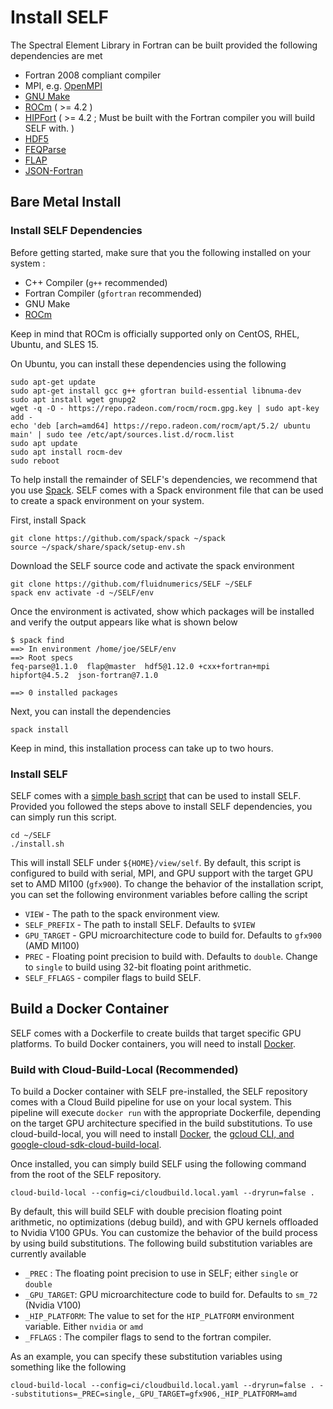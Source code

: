 # Install SELF
The Spectral Element Library in Fortran can be built provided the following dependencies are met

* Fortran 2008 compliant compiler
* MPI, e.g. [OpenMPI](https://www.open-mpi.org/)
* [GNU Make](https://www.gnu.org/software/make/)
* [ROCm](https://rocmdocs.amd.com/en/latest/Installation_Guide/Installation-Guide.html) ( >= 4.2 )
* [HIPFort](https://github.com/ROCmSoftwarePlatform/hipfort) ( >= 4.2 ; Must be built with the Fortran compiler you will build SELF with. )
* [HDF5](https://www.hdfgroup.org/solutions/hdf5/)
* [FEQParse](https://github.com/FluidNumerics/feq-parse)
* [FLAP](https://github.com/szaghi/FLAP)
* [JSON-Fortran](https://github.com/jacobwilliams/json-fortran)


## Bare Metal Install

### Install SELF Dependencies
Before getting started, make sure that you the following installed on your system : 

* C++ Compiler (`g++` recommended)
* Fortran Compiler (`gfortran` recommended)
* GNU Make
* [ROCm](https://rocmdocs.amd.com/en/latest/Installation_Guide/Installation-Guide.html)

Keep in mind that ROCm is officially supported only on CentOS, RHEL, Ubuntu, and SLES 15.

On Ubuntu, you can install these dependencies using the following

```
sudo apt-get update
sudo apt-get install gcc g++ gfortran build-essential libnuma-dev
sudo apt install wget gnupg2
wget -q -O - https://repo.radeon.com/rocm/rocm.gpg.key | sudo apt-key add -
echo 'deb [arch=amd64] https://repo.radeon.com/rocm/apt/5.2/ ubuntu main' | sudo tee /etc/apt/sources.list.d/rocm.list
sudo apt update
sudo apt install rocm-dev
sudo reboot
```


To help install the remainder of SELF's dependencies, we recommend that you use [Spack](https://spack.io). SELF comes with a Spack environment file that can be used to create a spack environment on your system.

First, install Spack

```
git clone https://github.com/spack/spack ~/spack
source ~/spack/share/spack/setup-env.sh
```

Download the SELF source code and activate the spack environment

```
git clone https://github.com/fluidnumerics/SELF ~/SELF
spack env activate -d ~/SELF/env
```

Once the environment is activated, show which packages will be installed and verify the output appears like what is shown below

```
$ spack find
==> In environment /home/joe/SELF/env
==> Root specs
feq-parse@1.1.0  flap@master  hdf5@1.12.0 +cxx+fortran+mpi  hipfort@4.5.2  json-fortran@7.1.0

==> 0 installed packages
```

Next, you can install the dependencies

```
spack install
```

Keep in mind, this installation process can take up to two hours.

### Install SELF
SELF comes with a [simple bash script](https://github.com/FluidNumerics/SELF/blob/main/install.sh) that can be used to install SELF. Provided you followed the steps above to install SELF dependencies, you can simply run this script.

```
cd ~/SELF
./install.sh
```

This will install SELF under `${HOME}/view/self`. By default, this script is configured to build with serial, MPI, and GPU support with the target GPU set to AMD MI100 (`gfx900`). To change the behavior of the installation script, you can set the following environment variables before calling the script

* `VIEW` - The path to the spack environment view.
* `SELF_PREFIX` - The path to install SELF. Defaults to `$VIEW`
* `GPU_TARGET` - GPU microarchitecture code to build for. Defaults to `gfx900` (AMD MI100)
* `PREC` - Floating point precision to build with. Defaults to `double`. Change to `single` to build using 32-bit floating point arithmetic.
* `SELF_FFLAGS` - compiler flags to build SELF.


## Build a Docker Container
SELF comes with a Dockerfile to create builds that target specific GPU platforms. To build Docker containers, you will need to install [Docker](https://www.docker.com/). 

### Build with Cloud-Build-Local (Recommended)
To build a Docker container with SELF pre-installed, the SELF repository comes with a Cloud Build pipeline for use on your local system. This pipeline will execute `docker run` with the appropriate Dockerfile, depending on the target GPU architecture specified in the build substitutions. To use cloud-build-local, you will need to install [Docker](https://www.docker.com/), the [gcloud CLI, and google-cloud-sdk-cloud-build-local](https://cloud.google.com/sdk/docs/install).

Once installed, you can simply build SELF using the following command from the root of the SELF repository.

```
cloud-build-local --config=ci/cloudbuild.local.yaml --dryrun=false .
```

By default, this will build SELF with double precision floating point arithmetic, no optimizations (debug build), and with GPU kernels offloaded to Nvidia V100 GPUs. You can customize the behavior of the build process by using build substitutions. The following build substitution variables are currently available

* `_PREC` : The floating point precision to use in SELF; either `single` or `double`
* `_GPU_TARGET`: GPU microarchitecture code to build for. Defaults to `sm_72` (Nvidia V100)
* `_HIP_PLATFORM`: The value to set for the `HIP_PLATFORM` environment variable. Either `nvidia` or `amd`
* `_FFLAGS` : The compiler flags to send to the fortran compiler.

As an example, you can specify these substitution variables using something like the following

```
cloud-build-local --config=ci/cloudbuild.local.yaml --dryrun=false . --substitutions=_PREC=single,_GPU_TARGET=gfx906,_HIP_PLATFORM=amd
```
